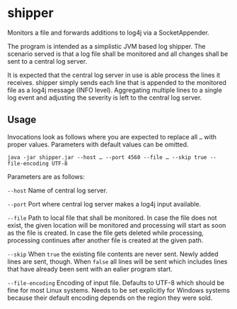 shipper
=======

Monitors a file and forwards additions to log4j via a SocketAppender.

The program is intended as a simplistic JVM based log shipper. The scenario served is that a log file shall be monitored and all changes shall be sent to a central log server.

It is expected that the central log server in use is able process the lines it receives. shipper simply sends each line that is appended to the monitored file as a log4j message (INFO level). Aggregating multiple lines to a single log event and adjusting the severity is left to the central log server.

Usage
-----

Invocations look as follows where you are expected to replace all `…` with proper values. Parameters with default values can be omitted.
```
java -jar shipper.jar --host … --port 4560 --file … --skip true --file-encoding UTF-8
```

Parameters are as follows:

`--host` Name of central log server.

`--port` Port where central log server makes a log4j input available.

`--file` Path to local file that shall be monitored. In case the file does not exist, the given location will be monitored and processing will start as soon as the file is created. In case the file gets deleted while processing, processing continues after another file is created at the given path.

`--skip` When `true` the existing file contents are never sent. Newly added lines are sent, though. When `false` all lines will be sent which includes lines that have already been sent with an ealier program start.

`--file-encoding` Encoding of input file. Defaults to UTF-8 which should be fine for most Linux systems. Needs to be set explicitly for Windows systems because their default encoding depends on the region they were sold.